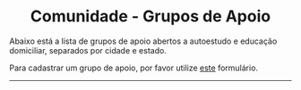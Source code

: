 <h1 align="center">Comunidade - Grupos de Apoio</h1>

Abaixo está a lista de grupos de apoio abertos a autoestudo e educação domiciliar, separados por cidade e estado.

Para cadastrar um grupo de apoio, por favor utilize [este](https://forms.gle/jSooEYsrawLdyZY38) formulário.

---
